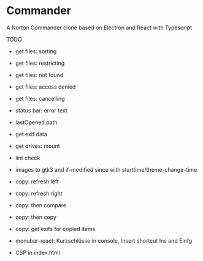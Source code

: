 # Commander
A Norton Commander clone based on Electron and React with Typescript

TODO
* get files: sorting
* get files: restricting
* get files: not found
* get files: access denied
* get files: cancelling
* status bar: error text
* lastOpened path
* get exif data
* get drives: mount
* lint check
* images to gtk3 and if-modified since with starttime/theme-change-time

* copy: refresh left 
* copy: refresh right 
* copy: then compare
* copy: then copy
* copy: get exifs for copied items

* menubar-react: Kurzschlüsse in console, Insert shortcut Ins and Einfg

* CSP in index.html
